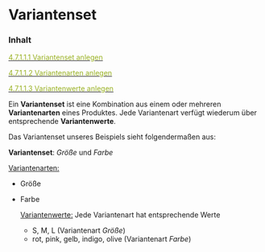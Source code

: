 # Variantenset

### Inhalt


[<span style="color:#99B122">4.7.1.1.1 Variantenset anlegen</span>](variantenset_anlegen.md)

[<span style="color:#99B122">4.7.1.1.2 Variantenarten anlegen</span>](variantenarten_anlegen.md)

[<span style="color:#99B122">4.7.1.1.3 Variantenwerte anlegen</span>](variantenwerte_anlegen.md)

Ein **Variantenset** ist eine Kombination aus einem oder mehreren **Variantenarten** eines Produktes. Jede Variantenart verfügt wiederum über entsprechende **Variantenwerte**.

Das Variantenset unseres Beispiels sieht folgendermaßen aus:

**Variantenset**: *Größe* und *Farbe*
    
<u>Variantenarten:</u>
* Größe
* Farbe
    
    <u>Variantenwerte:</u> Jede Variantenart hat entsprechende Werte
    * S, M, L (Variantenart *Größe*)
    * rot, pink, gelb, indigo, olive (Variantenart *Farbe*)





    
